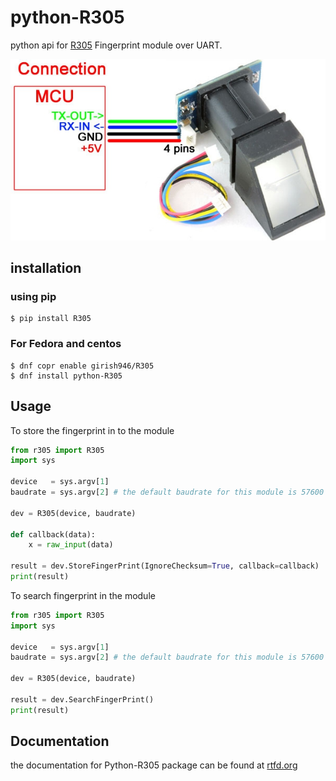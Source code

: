 # python-R305
python api for [R305](http://robokits.co.in/sensors/r305-fingerprint-scanner-module)
Fingerprint module over UART.

![Alt R305 fingerprint module](img/R305.jpg)


## installation

### using pip

    $ pip install R305

### For Fedora and centos

    $ dnf copr enable girish946/R305
    $ dnf install python-R305
    
    
## Usage

To store the fingerprint in to the module

```python
from r305 import R305
import sys

device   = sys.argv[1]
baudrate = sys.argv[2] # the default baudrate for this module is 57600

dev = R305(device, baudrate)

def callback(data):
    x = raw_input(data)

result = dev.StoreFingerPrint(IgnoreChecksum=True, callback=callback)
print(result)
```

To search fingerprint in the module

```python
from r305 import R305
import sys

device   = sys.argv[1]
baudrate = sys.argv[2] # the default baudrate for this module is 57600

dev = R305(device, baudrate)

result = dev.SearchFingerPrint()
print(result)
```

## Documentation

the documentation for Python-R305 package can be found at [rtfd.org](http://python-r305-documentation.readthedocs.io/en/latest/index.html)
